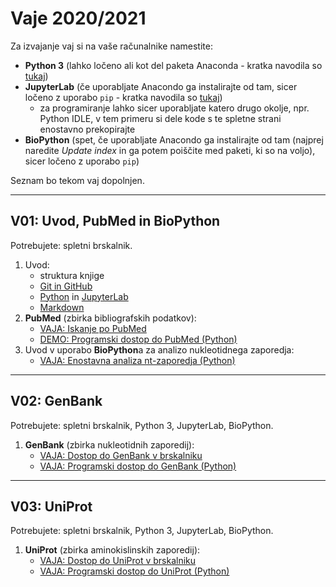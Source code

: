 # Vaje 2020/2021

Za izvajanje vaj si na vaše računalnike namestite:
* **Python 3** (lahko ločeno ali kot del paketa Anaconda - kratka navodila so [tukaj](../priloge/python.md))
* **JupyterLab** (če uporabljate Anacondo ga instalirajte od tam, sicer ločeno z uporabo `pip` - kratka navodila so [tukaj](../priloge/jupyterlab.ipynb))
   * za programiranje lahko sicer uporabljate katero drugo okolje, npr. Python IDLE, v tem primeru si dele kode s te spletne strani enostavno prekopirajte
* **BioPython** (spet, če uporabljate Anacondo ga instalirajte od tam (najprej naredite *Update index* in ga potem poiščite med paketi, ki so na voljo), sicer ločeno z uporabo `pip`)

Seznam bo tekom vaj dopolnjen.

---
## V01: Uvod, PubMed in BioPython

Potrebujete: spletni brskalnik.

1. Uvod:
   * struktura knjige
   * [Git in GitHub](../priloge/git.md)
   * [Python](../priloge/python.md) in [JupyterLab](../priloge/jupyterlab.ipynb)
   * [Markdown](../priloge/markdown.md)
2. **PubMed** (zbirka bibliografskih podatkov):
   * [VAJA: Iskanje po PubMed](../vaje/pubmed_web.md)
   * [DEMO: Programski dostop do PubMed (Python)](../vaje/pubmed_eutilities.ipynb)
3. Uvod v uporabo **BioPython**a za analizo nukleotidnega zaporedja:
   * [VAJA: Enostavna analiza nt-zaporedja (Python)](../vaje/nt-oligo_analiza.ipynb)

---
## V02: GenBank

Potrebujete: spletni brskalnik, Python 3, JupyterLab, BioPython.

1. **GenBank** (zbirka nukleotidnih zaporedij):
   * [VAJA: Dostop do GenBank v brskalniku](../vaje/genbank_web.md)
   * [VAJA: Programski dostop do GenBank (Python)](../vaje/genbank_eutilities.ipynb)

---
## V03: UniProt

Potrebujete: spletni brskalnik, Python 3, JupyterLab, BioPython.

1. **UniProt** (zbirka aminokislinskih zaporedij):
   * [VAJA: Dostop do UniProt v brskalniku](../vaje/uniprot_web.md)
   * [VAJA: Programski dostop do UniProt (Python)](../vaje/uniprot_rest.ipynb)

